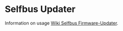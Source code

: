 # Selfbus Updater

Information on usage [Wiki Selfbus Firmware-Updater](https://selfbus.org/wiki/software/tools/7-selfbus-bus-updater-tool).